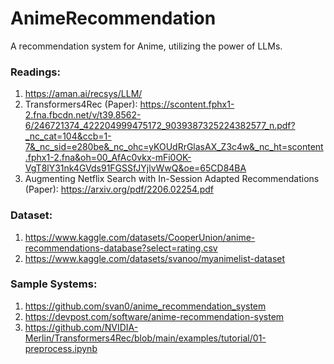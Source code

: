 # AnimeRecommendation
A recommendation system for Anime, utilizing the power of LLMs.

### Readings:
1. https://aman.ai/recsys/LLM/
2. Transformers4Rec (Paper): https://scontent.fphx1-2.fna.fbcdn.net/v/t39.8562-6/246721374_422204999475172_9039387325224382577_n.pdf?_nc_cat=104&ccb=1-7&_nc_sid=e280be&_nc_ohc=yKOUdRrGlasAX_Z3c4w&_nc_ht=scontent.fphx1-2.fna&oh=00_AfAc0vkx-mFi0OK-VgT8lY31nk4GVds91FGSSfJYjlvWwQ&oe=65CD84BA
3. Augmenting Netflix Search with In-Session Adapted Recommendations (Paper): https://arxiv.org/pdf/2206.02254.pdf

### Dataset:
1. https://www.kaggle.com/datasets/CooperUnion/anime-recommendations-database?select=rating.csv
2. https://www.kaggle.com/datasets/svanoo/myanimelist-dataset

### Sample Systems:
1. https://github.com/svan0/anime_recommendation_system
2. https://devpost.com/software/anime-recommendation-system
3. https://github.com/NVIDIA-Merlin/Transformers4Rec/blob/main/examples/tutorial/01-preprocess.ipynb
